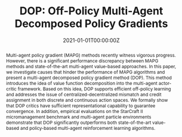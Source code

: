 ---
title: 'DOP: Off-Policy Multi-Agent Decomposed Policy Gradients'

# Authors
# If you created a profile for a user (e.g. the default `admin` user), write the username (folder name) here
# and it will be replaced with their full name and linked to their profile.
authors:
  - Yihan Wang
  - Beining Han
  - Tonghan Wang
  - admin
  - Chongjie Zhang

# Author notes (optional)
author_notes:
  - 'Equal contribution'
  - 'Equal contribution'
  - 'Equal contribution'

date: '2021-01-01T00:00:00Z'
doi: ''

# Schedule page publish date (NOT publication's date).
publishDate: '2021-01-01T00:00:00Z'

# Publication type.
# Legend: 0 = Uncategorized; 1 = Conference paper; 2 = Journal article;
# 3 = Preprint / Working Paper; 4 = Report; 5 = Book; 6 = Book section;
# 7 = Thesis; 8 = Patent
publication_types: ['1']

# Publication name and optional abbreviated publication name.
publication: In *International Conference on Learning Representations*
publication_short: In *ICLR*

abstract: Multi-agent policy gradient (MAPG) methods recently witness vigorous progress. However, there is a significant performance discrepancy between MAPG methods and state-of-the-art multi-agent value-based approaches. In this paper, we investigate causes that hinder the performance of MAPG algorithms and present a multi-agent decomposed policy gradient method (DOP). This method introduces the idea of value function decomposition into the multi-agent actor-critic framework. Based on this idea, DOP supports efficient off-policy learning and addresses the issue of centralized-decentralized mismatch and credit assignment in both discrete and continuous action spaces. We formally show that DOP critics have sufficient representational capability to guarantee convergence. In addition, empirical evaluations on the StarCraft II micromanagement benchmark and multi-agent particle environments demonstrate that DOP significantly outperforms both state-of-the-art value-based and policy-based multi-agent reinforcement learning algorithms.

# Summary. An optional shortened abstract.
summary: Multi-agent decomposed policy gradient.

tags: []

# Display this page in the Featured widget?
featured: false

# Custom links (uncomment lines below)
# links:
# - name: Custom Link
#   url: http://example.org

url_pdf: 'https://openreview.net/pdf?id=6FqKiVAdI3Y'
url_code: 'https://github.com/TonghanWang/DOP'
url_dataset: ''
url_poster: ''
url_project: 'https://sites.google.com/view/dop-mapg/'
url_slides: ''
url_source: ''
url_video: ''

# Featured image
# To use, add an image named `featured.jpg/png` to your page's folder.
image:
  caption: 'A Decomposed Critic'
  focal_point: ''
  preview_only: false

# Associated Projects (optional).
#   Associate this publication with one or more of your projects.
#   Simply enter your project's folder or file name without extension.
#   E.g. `internal-project` references `content/project/internal-project/index.md`.
#   Otherwise, set `projects: []`.
# projects:
#   - example

# Slides (optional).
#   Associate this publication with Markdown slides.
#   Simply enter your slide deck's filename without extension.
#   E.g. `slides: "example"` references `content/slides/example/index.md`.
#   Otherwise, set `slides: ""`.
# slides: example
---